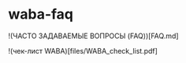 # waba-faq

!(ЧАСТО ЗАДАВАЕМЫЕ ВОПРОСЫ (FAQ))[FAQ.md]

!(чек-лист WABA)[files/WABA_check_list.pdf]

